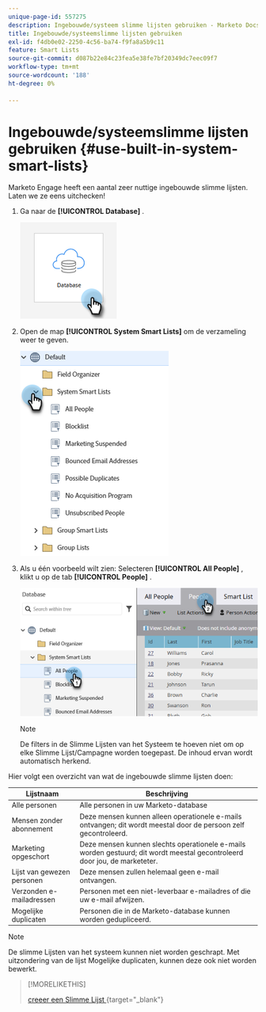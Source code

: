 ```yaml
---
unique-page-id: 557275
description: Ingebouwde/systeem slimme lijsten gebruiken - Marketo Docs - Productdocumentatie
title: Ingebouwde/systeemslimme lijsten gebruiken
exl-id: f4db0e02-2250-4c56-ba74-f9fa8a5b9c11
feature: Smart Lists
source-git-commit: d087b22e84c23fea5e38fe7bf20349dc7eec09f7
workflow-type: tm+mt
source-wordcount: '188'
ht-degree: 0%

---
```


# Ingebouwde/systeemslimme lijsten gebruiken {#use-built-in-system-smart-lists}

Marketo Engage heeft een aantal zeer nuttige ingebouwde slimme lijsten. Laten we ze eens uitchecken!

1. Ga naar de **[!UICONTROL Database]** .

   ![](assets/use-built-in-system-smart-lists-1.png)

1. Open de map **[!UICONTROL System Smart Lists]** om de verzameling weer te geven.

   ![](assets/use-built-in-system-smart-lists-2.png)

1. Als u één voorbeeld wilt zien: Selecteren **[!UICONTROL All People]** , klikt u op de tab **[!UICONTROL People]** .

   ![](assets/use-built-in-system-smart-lists-3.png)

   >[!NOTE]
   >
   >De filters in de Slimme Lijsten van het Systeem te hoeven niet om op elke Slimme Lijst/Campagne worden toegepast. De inhoud ervan wordt automatisch herkend.

Hier volgt een overzicht van wat de ingebouwde slimme lijsten doen:

<table><thead>
  <tr>
    <th>Lijstnaam</th>
    <th>Beschrijving</th>
  </tr></thead>
<tbody>
  <tr>
    <td>Alle personen</td>
    <td>Alle personen in uw Marketo-database</td>
  </tr>
  <tr>
    <td>Mensen zonder abonnement</td>
    <td>Deze mensen kunnen alleen operationele e-mails ontvangen; dit wordt meestal door de persoon zelf gecontroleerd.</td>
  </tr>
  <tr>
    <td>Marketing opgeschort</td>
    <td>Deze mensen kunnen slechts operationele e-mails worden gestuurd; dit wordt meestal gecontroleerd door jou, de marketeter.</td>
  </tr>
  <tr>
    <td>Lijst van gewezen personen</td>
    <td>Deze mensen zullen helemaal geen e-mail ontvangen.</td>
  </tr>
  <tr>
    <td>Verzonden e-mailadressen</td>
    <td>Personen met een niet-leverbaar e-mailadres of die uw e-mail afwijzen.</td>
  </tr>
  <tr>
    <td>Mogelijke duplicaten</td>
    <td>Personen die in de Marketo-database kunnen worden gedupliceerd.</td>
  </tr>
</tbody>
</table>

>[!NOTE]
>
>De slimme Lijsten van het systeem kunnen niet worden geschrapt. Met uitzondering van de lijst Mogelijke duplicaten, kunnen deze ook niet worden bewerkt.

>[!MORELIKETHIS]
>
>[ creeer een Slimme Lijst ](/help/marketo/product-docs/core-marketo-concepts/smart-lists-and-static-lists/creating-a-smart-list/create-a-smart-list.md){target="_blank"}

